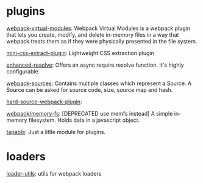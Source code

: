 # plugins

[webpack-virtual-modules](https://github.com/sysgears/webpack-virtual-modules): Webpack Virtual Modules is a webpack plugin that lets you create, modify, and delete in-memory files in a way that webpack treats them as if they were physically presented in the file system.

[mini-css-extract-plugin](https://github.com/webpack-contrib/mini-css-extract-plugin): Lightweight CSS extraction plugin

[enhanced-resolve](https://github.com/webpack/enhanced-resolve): Offers an async require.resolve function. It's highly configurable.

[webpack-sources](https://github.com/webpack/webpack-sources): Contains multiple classes which represent a Source. A Source can be asked for source code, size, source map and hash.

[hard-source-webpack-plugin](https://github.com/mzgoddard/hard-source-webpack-plugin): 

[webpack/memory-fs](https://github.com/): [DEPRECATED use memfs instead] A simple in-memory filesystem. Holds data in a javascript object.

[tapable](https://github.com/webpack/tapable): Just a little module for plugins.


# loaders

[loader-utils](https://github.com/webpack/loader-utils): utils for webpack loaders
